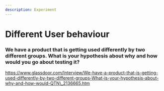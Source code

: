 ```yaml
---
description: Experiment
---
```


# Different User behaviour

### We have a product that is getting used differently by two different groups. What is your hypothesis about why and how would you go about testing it?

https://www.glassdoor.com/Interview/We-have-a-product-that-is-getting-used-differently-by-two-different-groups-What-is-your-hypothesis-about-why-and-how-would-QTN\_2136665.htm

